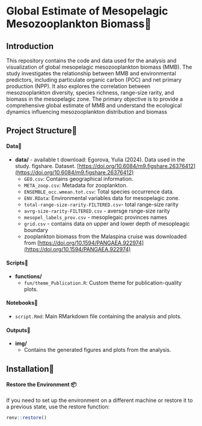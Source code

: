 # Global Estimate of Mesopelagic Mesozooplankton Biomass🪼

## Introduction
This repository contains the code and data used for the analysis and visualization of global mesopelagic mesozooplankton biomass (MMB). The study investigates the relationship between MMB and environmental predictors, including particulate organic carbon (POC) and net primary production (NPP). It also explores the correlation between mesozooplankton diversity, species richness, range-size rarity, and biomass in the mesopelagic zone. The primary objective is to provide a comprehensive global estimate of MMB and understand the ecological dynamics influencing mesozooplankton distribution and biomass

## Project Structure💾

#### Data📑
- **data/** - available t download: Egorova, Yulia (2024). Data used in the study. figshare. Dataset. [https://doi.org/10.6084/m9.figshare.26376412](https://doi.org/10.6084/m9.figshare.26376412)
  - `GEO.csv`: Contains geographical information.
  - `META_zoop.csv`: Metadata for zooplankton.
  - `ENSEMBLE_occ.wmean.tot.csv`: Total species occurrence data.
  - `ENV.RData`: Environmental variables data for mesopelagic zone.
  - `total-range-size-rarity-FILTERED.csv`- total range-size rarity
  - `avrg-size-rarity-FILTERED.csv` - aversge rsnge-size rarity
  - `mesopel_labels_prov.csv` - mesoplegaic provinces names
  - `grid.csv` - contains data on upper and lower depth of mesopleagic boundary
  - zooplankton biomass from the Malaspina cruise was downloaded from [https://doi.org/10.1594/PANGAEA.922974](https://doi.org/10.1594/PANGAEA.922974) 

#### Scripts📜
- **functions/**
  - `fun/theme_Publication.R`: Custom theme for publication-quality plots.
  
#### Notebooks📒
- `script.Rmd`: Main RMarkdown file containing the analysis and plots.

#### Outputs🎨
- **img/**
  - Contains the generated figures and plots from the analysis.

## Installation🔧

#### Restore the Environment 📦

If you need to set up the environment on a different machine or restore it to a previous state, use the restore function:
```r
renv::restore()
```

